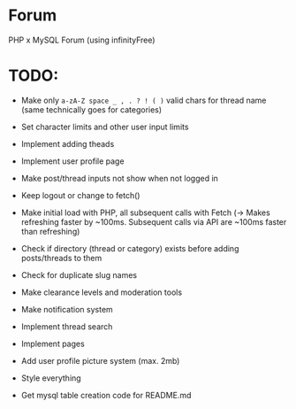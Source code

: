 # Forum

PHP x MySQL Forum (using infinityFree)

# TODO:

- Make only `a-zA-Z space _ , . ? ! ( )` valid chars for thread name (same technically goes for categories)
- Set character limits and other user input limits
- Implement adding theads
- Implement user profile page
- Make post/thread inputs not show when not logged in
- Keep logout or change to fetch()
- Make initial load with PHP, all subsequent calls with Fetch (-> Makes refreshing faster by ~100ms. Subsequent calls via API are ~100ms faster than refreshing)
- Check if directory (thread or category) exists before adding posts/threads to them
- Check for duplicate slug names

- Make clearance levels and moderation tools
- Make notification system
- Implement thread search
- Implement pages
- Add user profile picture system (max. 2mb)

- Style everything
- Get mysql table creation code for README.md
